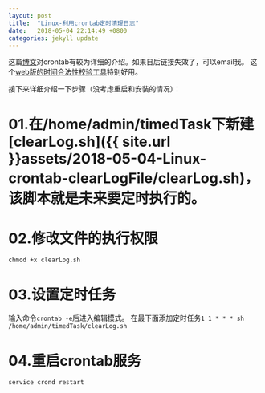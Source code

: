```yaml
---
layout: post
title:  "Linux-利用crontab定时清理日志"
date:   2018-05-04 22:14:49 +0800
categories: jekyll update
---
```

这篇[博文](https://www.cnblogs.com/zoulongbin/p/6187238.html)对crontab有较为详细的介绍。如果日后链接失效了，可以email我。
这个[web版的时间合法性校验工具](https://crontab.guru/)特别好用。

接下来详细介绍一下步骤（没考虑重启和安装的情况）：

# 01.在/home/admin/timedTask下新建[clearLog.sh]({{ site.url }}assets/2018-05-04-Linux-crontab-clearLogFile/clearLog.sh)，该脚本就是未来要定时执行的。

# 02.修改文件的执行权限
`chmod +x clearLog.sh`

# 03.设置定时任务
输入命令`crontab -e`后进入编辑模式。
在最下面添加定时任务`1 1 * * * sh /home/admin/timedTask/clearLog.sh`

# 04.重启crontab服务
`service crond restart`